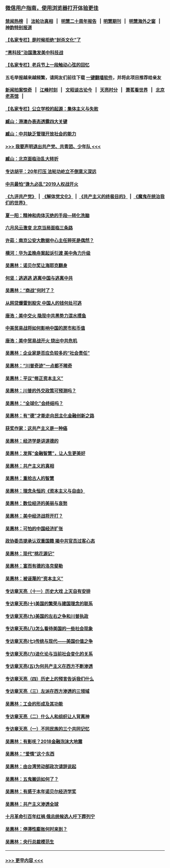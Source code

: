 ### [微信用户指南，使用浏览器打开体验更佳](https://github.com/gfw-breaker/banned-news1/blob/master/indexes/wechat-guide.md?t=0)
#### [禁闻热榜](热点新闻.md?t=0)  &nbsp;&nbsp;|&nbsp;&nbsp; [法轮功真相](https://github.com/gfw-breaker/truth/blob/master/README.md?t=0) &nbsp;&nbsp;|&nbsp;&nbsp; [明慧二十周年报告](https://github.com/gfw-breaker/mh-reports/blob/master/README.md?t=0) &nbsp;&nbsp;|&nbsp;&nbsp;[明慧期刊](https://github.com/gfw-breaker/mh-qikan) &nbsp;&nbsp;|&nbsp;&nbsp; [明慧海外之窗](https://github.com/gfw-breaker/mh-news/blob/master/README.md?t=0) &nbsp;&nbsp;|&nbsp;&nbsp; [神韵特别报道](https://github.com/gfw-breaker/mh-news/blob/master/shenyun.md?t=0)
#### [【名家专栏】是时候拒绝“封杀文化”了](../pages/nsc423/n11814093.md?t=02092144) 
#### [“黑科技”治国激发美中科技战](../pages/nsc423/n11638056.md?t=02092144) 
#### [【名家专栏】老兵节上一段触动心弦的回忆](../pages/nsc423/n11646016.md?t=02092144) 
#### 五毛举报越来越频繁，请网友们前往下载 [一键翻墙软件](https://github.com/gfw-breaker/ssr-accounts)，并将此项目推荐给亲友
#### [新闻拍案惊奇](https://github.com/gfw-breaker/banned-news1/blob/master/pages/link4.md) &nbsp;&nbsp;|&nbsp;&nbsp; [江峰时刻](https://github.com/gfw-breaker/banned-news1/blob/master/pages/link4.md) &nbsp;&nbsp;|&nbsp;&nbsp; [文昭谈古论今](https://github.com/gfw-breaker/banned-news1/blob/master/pages/link4.md) &nbsp;&nbsp;|&nbsp;&nbsp; [天亮时分](https://github.com/gfw-breaker/banned-news1/blob/master/pages/link4.md) &nbsp;&nbsp;|&nbsp;&nbsp; [萧茗看世界](https://github.com/gfw-breaker/banned-news1/blob/master/pages/link4.md) &nbsp;&nbsp;|&nbsp;&nbsp; [北京老茶馆](https://github.com/gfw-breaker/banned-news1/blob/master/pages/link4.md) &nbsp;&nbsp;|&nbsp;&nbsp; 
#### [【名家专栏】公立学校的起源：集体主义与失败](../pages/nsc423/n11601833.md?t=02092144) 
#### [臧山：港澳办表态透露四大关键](../pages/nsc423/n11421628.md?t=02092144) 
#### [臧山：中共缺乏管理开放社会的能力](../pages/nsc423/n11407457.md?t=02092144) 
#### [>>> 我要声明退出共产党、共青团、少年队 <<<](https://github.com/begood0513/goodnews/blob/master/quit/letter.md) 
#### [臧山：北京面临治乱大转折](../pages/nsc423/n11406895.md?t=02092144) 
#### [专访胡平：20年打压 法轮功屹立不倒意义深远](../pages/nsc423/n11398800.md?t=02092144) 
#### [中共最怕“逢九必乱”2019人权战开火](../pages/nsc423/n11385248.md?t=02092144) 
#### [《九评共产党》](https://github.com/begood0513/9ping.md/blob/master/README.md) &nbsp;|&nbsp; [《解体党文化》](../../../../jtdwh.md/blob/master/README.md)  &nbsp;|&nbsp; [《共产主义的终极目的》](../../../../gczydzjmd.md/blob/master/README.md) &nbsp;|&nbsp; [《魔鬼在统治我们的世界》](../../../../mgztzwmdsj.md/blob/master/README.md) 
#### [夏一阳：精神和肉体灭绝的手段—转化洗脑](../pages/nsc423/n11368250.md?t=02092144) 
#### [六月风云激变 北京当局面临三条路](../pages/nsc423/n11313668.md?t=02092144) 
#### [许茹：南京公安大数据中心主任猝死是偶然？](../pages/nsc423/n11064744.md?t=02092144) 
#### [横河：华为孟晚舟案起诉引渡 美中角力升级](../pages/nsc423/n11027230.md?t=02092144) 
#### [吴惠林：诺贝尔奖让海耶克翻身](../pages/nsc423/n10890049.md?t=02092144) 
#### [何坚：逃逃逃 逃离中国与逃离中共](../pages/nsc423/n10592891.md?t=02092144) 
#### [吴惠林：“商战”何时了？](../pages/nsc423/n10573558.md?t=02092144) 
#### [从网贷爆雷到股灾 中国人的钱何处可逃](../pages/nsc423/n10572800.md?t=02092144) 
#### [唐浩：美中交火 隐现中共黑势力混水摸鱼](../pages/nsc423/n10544040.md?t=02092144) 
#### [中美贸易战将如何影响中国的房市和币值](../pages/nsc423/n10543697.md?t=02092144) 
#### [唐浩：美中贸易战开火 烧出中共危机](../pages/nsc423/n10540126.md?t=02092144) 
#### [吴惠林：企业家是否应负较多的“社会责任”](../pages/nsc423/n10535022.md?t=02092144) 
#### [吴惠林：“川普奇迹”一点都不稀奇](../pages/nsc423/n10512808.md?t=02092144) 
#### [吴惠林：平议“修正资本主义”](../pages/nsc423/n10495724.md?t=02092144) 
#### [吴惠林：川普的外交政策可预测吗？](../pages/nsc423/n10462387.md?t=02092144) 
#### [吴惠林：“全球化”会终结吗？](../pages/nsc423/n10452838.md?t=02092144) 
#### [吴惠林：有“德”才能走向民主化金融创新之路](../pages/nsc423/n10432292.md?t=02092144) 
#### [获奖作家：这共产主义是一种癌](../pages/nsc423/n10431541.md?t=02092144) 
#### [吴惠林：经济学是讲道德的](../pages/nsc423/n10398014.md?t=02092144) 
#### [吴惠林：发挥“金融智慧”，让人生更美好](../pages/nsc423/n10375019.md?t=02092144) 
#### [吴惠林：共产主义的真相](../pages/nsc423/n10351394.md?t=02092144) 
#### [吴惠林：重拾古人的智慧](../pages/nsc423/n10337691.md?t=02092144) 
#### [吴惠林：理念永恒的《资本主义与自由》](../pages/nsc423/n10316274.md?t=02092144) 
#### [吴惠林：数位经济的美丽与哀愁](../pages/nsc423/n10292946.md?t=02092144) 
#### [吴惠林：美中经济战将开打？](../pages/nsc423/n10258825.md?t=02092144) 
#### [吴惠林：可怕的中国经济扩张](../pages/nsc423/n10219147.md?t=02092144) 
#### [政协委员提承认双重国籍 揭中共官员过客心态](../pages/nsc423/n10208809.md?t=02092144) 
#### [吴惠林：现代“桃花源记”](../pages/nsc423/n10185234.md?t=02092144) 
#### [吴惠林：富而有德的洛克斐勒](../pages/nsc423/n10142264.md?t=02092144) 
#### [吴惠林：被诬蔑的“资本主义”](../pages/nsc423/n10124816.md?t=02092144) 
#### [专访章天亮（十一）历史大戏 上天自有安排](../pages/nsc423/n10094905.md?t=02092144) 
#### [专访章天亮(十)美国的繁荣与建国理念的联系](../pages/nsc423/n10094899.md?t=02092144) 
#### [专访章天亮(九)美国的左右之争和川普执政](../pages/nsc423/n10094889.md?t=02092144) 
#### [专访章天亮(八)怎么看待美国的一些社会现象](../pages/nsc423/n10094857.md?t=02092144) 
#### [专访章天亮(七)传统与现代——美国价值之争](../pages/nsc423/n10093140.md?t=02092144) 
#### [专访章天亮(六)进化论与当前社会变化的关系](../pages/nsc423/n10092036.md?t=02092144) 
#### [专访章天亮(五)为何共产主义在西方不断渗透](../pages/nsc423/n10083620.md?t=02092144) 
#### [专访章天亮（四）历史上的预言告诉我们什么](../pages/nsc423/n10083606.md?t=02092144) 
#### [专访章天亮（三）左派在西方渗透的三领域](../pages/nsc423/n10081115.md?t=02092144) 
#### [吴惠林：工会的形成及其功能](../pages/nsc423/n10080633.md?t=02092144) 
#### [专访章天亮（二）什么人和组织让人背离神](../pages/nsc423/n10076637.md?t=02092144) 
#### [专访章天亮（一）不同民族的三个共同记忆](../pages/nsc423/n10074188.md?t=02092144) 
#### [吴惠林：有影呒？2018金融泡沫大地震](../pages/nsc423/n10040534.md?t=02092144) 
#### [吴惠林：“爱情”这个东西](../pages/nsc423/n10019423.md?t=02092144) 
#### [吴惠林：由台湾劳动部政次请辞说起](../pages/nsc423/n9979679.md?t=02092144) 
#### [吴惠林：五鬼搬运如何了？](../pages/nsc423/n9925338.md?t=02092144) 
#### [吴惠林：有感于本年诺贝尔经济学奖](../pages/nsc423/n9871883.md?t=02092144) 
#### [吴惠林：共产主义渗透全球](../pages/nsc423/n9812748.md?t=02092144) 
#### [十月革命引百年红祸 俄总统候选人吁下葬列宁](../pages/nsc423/n9810182.md?t=02092144) 
#### [吴惠林：停滞性膨胀何时来到？](../pages/nsc423/n9764136.md?t=02092144) 
#### [吴惠林：央行总裁模范生](../pages/nsc423/n9728134.md?t=02092144) 

----
#### [ >>> 更早内容 <<< ](../indexes/nsc423-earlier.md)
